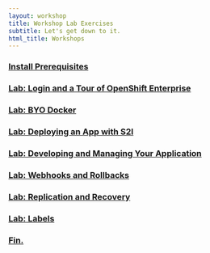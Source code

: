 ```yaml
---
layout: workshop
title: Workshop Lab Exercises
subtitle: Let's get down to it.
html_title: Workshops
---
```


### [Install Prerequisites](workshop-prerequisites.html)

### [Lab: Login and a Tour of OpenShift Enterprise](workshop-lab-welcome.html)

### [Lab: BYO Docker](workshop-lab-byodocker.html)

### [Lab: Deploying an App with S2I](workshop-lab-s2i.html)

### [Lab: Developing and Managing Your Application](workshop-lab-devmanage.html)

### [Lab: Webhooks and Rollbacks](workshop-lab-rollbacks.html)

### [Lab: Replication and Recovery](workshop-lab-replicationrecovery.html)

### [Lab: Labels](workshop-lab-labels.html)

### [Fin.](workshop-finally.html)

<!--

### [Lab: Working with Storage](workshop-lab-storage.html)

### [Lab: Keep it Secret, Keep it Safe](workshop-secrets.html)

### [Lab: CI | CD Pipelines](workshop-lab-cicd.html)

### [Lab: Blue | Green Deployment](workshop-lab-bluegreen.html)

### [Lab: xPaaS on OpenShift](workshop-lab-xpaas.html)

### [Lab: Operations](workshop-lab-ops.html)

### [Lab: Operations](workshop-lab-nodeselectors.html)

### [Homework](workshop-homework.html)

-->
